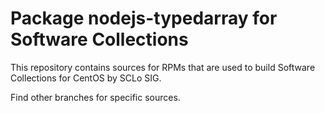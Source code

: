 # Package nodejs-typedarray for Software Collections

This repository contains sources for RPMs that are used
to build Software Collections for CentOS by SCLo SIG.

Find other branches for specific sources.
